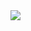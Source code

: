 <a href="https://www.telerik.com/kendo-react-ui?utm_medium=referral&utm_source=npm&utm_campaign=kendo-ui-react-trial-npm-intl&utm_content=banner" target="_blank">
<img src="https://www.telerik.com/kendo-react-ui/components/npm-banner.svg">
</a>
